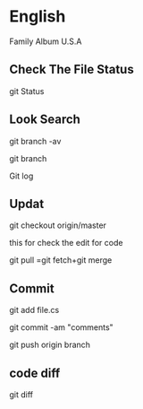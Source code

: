 # English
Family Album U.S.A



## Check The File Status
git Status

## Look Search

git branch -av

git branch

Git log

## Updat

git checkout origin/master

this for check the edit for  code 

git pull =git fetch+git merge

## Commit

 git add file.cs
  
  git commit -am "comments"
  
  git push origin branch 

## code diff

  git diff